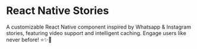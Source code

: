 # React Native Stories

A customizable React Native component inspired by Whatsapp & Instagram stories, featuring video support and intelligent caching. 
Engage users like never before! ⭐✨🌟